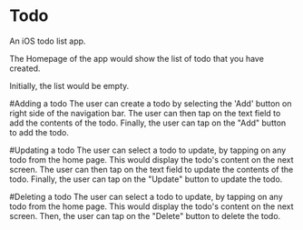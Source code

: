 # Todo
An iOS todo list app.

The Homepage of the app would show the list of todo that you have created.

Initially, the list would be empty.

#Adding a todo
The user can create a todo by selecting the 'Add' button on right side of the navigation bar.
The user can then tap on the text field to add the contents of the todo.
Finally, the user can tap on the "Add" button to add the todo.

#Updating a todo
The user can select a todo to update, by tapping on any todo from the home page.
This would display the todo's content on the next screen.
The user can then tap on the text field to update the contents of the todo.
Finally, the user can tap on the "Update" button to update the todo.

#Deleting a todo
The user can select a todo to update, by tapping on any todo from the home page.
This would display the todo's content on the next screen.
Then, the user can tap on the "Delete" button to delete the todo.


